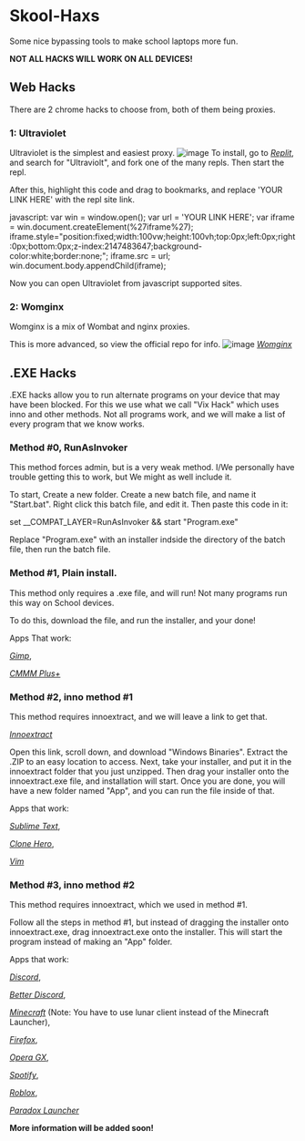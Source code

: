 # Skool-Haxs
Some nice bypassing tools to make school laptops more fun.

**NOT ALL HACKS WILL WORK ON ALL DEVICES!**

## Web Hacks
There are 2 chrome hacks to choose from, both of them being proxies.

### 1: Ultraviolet

Ultraviolet is the simplest and easiest proxy.
![image](https://user-images.githubusercontent.com/98992380/211188587-4dbe9c46-ba7d-4bd3-b342-8e821de924cc.png)
To install, go to *[Replit](https://replit.com)*, and search for "Ultraviolt", and fork one of the many repls. Then start the repl.

After this, highlight this code and drag to bookmarks, and replace 'YOUR LINK HERE' with the repl site link.

javascript: var win = window.open(); var url = 'YOUR LINK HERE'; var iframe = win.document.createElement(%27iframe%27); iframe.style="position:fixed;width:100vw;height:100vh;top:0px;left:0px;right:0px;bottom:0px;z-index:2147483647;background-color:white;border:none;"; iframe.src = url; win.document.body.appendChild(iframe);

Now you can open Ultraviolet from javascript supported sites.

### 2: Womginx

Womginx is a mix of Wombat and nginx proxies.

This is more advanced, so view the official repo for info. 
![image](https://user-images.githubusercontent.com/98992380/211189354-53e8c301-b440-4ade-b657-ffdb914031ba.png)
*[Womginx](https://github.com/binary-person/womginx)*

## .EXE Hacks
.EXE hacks allow you to run alternate programs on your device that may have been blocked. For this we use what we call "Vix Hack" which uses inno and other methods. Not all programs work, and we will make a list of every program that we know works.

### Method #0, RunAsInvoker

This method forces admin, but is a very weak method. I/We personally have trouble getting this to work, but We might as well include it.

To start, Create a new folder. Create a new batch file, and name it "Start.bat". Right click this batch file, and edit it. Then paste this code in it:

set __COMPAT_LAYER=RunAsInvoker && start "Program.exe"

Replace "Program.exe" with an installer indside the directory of the batch file, then run the batch file.

### Method #1, Plain install.

This method only requires a .exe file, and will run! Not many programs run this way on School devices.

To do this, download the file, and run the installer, and your done!

Apps That work:

*[Gimp](https://gimp.org)*,

*[CMMM Plus+](https://milenakos.itch.io/cmmm-plus-milenakos-mod)*

### Method #2, inno method #1

This method requires innoextract, and we will leave a link to get that.

*[Innoextract](https://constexpr.org/innoextract/)*

Open this link, scroll down, and download "Windows Binaries". Extract the .ZIP to an easy location to access. Next, take your installer, and put it in the innoextract folder that you just unzipped. Then drag your installer onto the innoextract.exe file, and installation will start. Once you are done, you will have a new folder named "App", and you can run the file inside of that.

Apps that work:

*[Sublime Text](https://www.sublimetext.com/)*,

*[Clone Hero](https://clonehero.net/)*,

*[Vim](https://www.vim.org/)*

### Method #3, inno method #2

This method requires innoextract, which we used in method #1.

Follow all the steps in method #1, but instead of dragging the installer onto innoextract.exe, drag innoextract.exe onto the installer. This will start the program instead of making an "App" folder.

Apps that work:

*[Discord](https://discord.com/)*,

*[Better Discord](https://betterdiscord.app/)*,

*[Minecraft](https://www.lunarclient.com/)* (Note: You have to use lunar client instead of the Minecraft Launcher),

*[Firefox](https://www.mozilla.org/en-US/firefox/new/)*,

*[Opera GX](https://www.opera.com/gx)*,

*[Spotify](https://www.spotify.com/us/download/windows/)*,

*[Roblox](https://roblox.com)*,

*[Paradox Launcher](https://www.paradoxinteractive.com/our-games/launcher)*

**More information will be added soon!**
